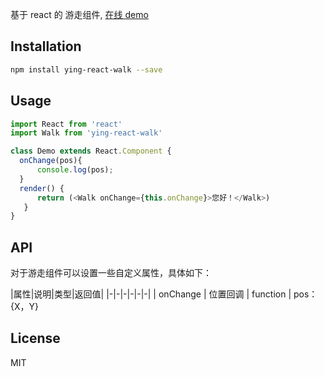 
基于 react 的 游走组件, [在线 demo](https://yingapp.github.io/ying-react-walk/)

## Installation

```bash
npm install ying-react-walk --save
```

## Usage

```javascript
import React from 'react'
import Walk from 'ying-react-walk'

class Demo extends React.Component {
  onChange(pos){
	  console.log(pos);
  }
  render() {
      return (<Walk onChange={this.onChange}>您好！</Walk>)
   }
}
```

## API

对于游走组件可以设置一些自定义属性，具体如下：

|属性|说明|类型|返回值|
|-|-|-|-|-|-|
| onChange | 位置回调 | function | pos：{X，Y}

## License

MIT
